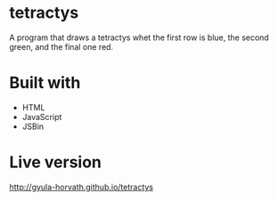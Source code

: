# tetractys
A program that draws a tetractys whet the first row is blue, the second green, and the final one red.

# Built with
 - HTML
 - JavaScript
 - JSBin
 
 # Live version
 
 http://gyula-horvath.github.io/tetractys
